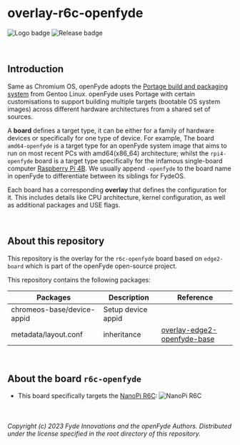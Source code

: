 # overlay-r6c-openfyde

![Logo badge](https://img.shields.io/endpoint?url=https%3A%2F%2Fopenfyde-badge-wivuxrq8xzvh.runkit.sh%2F) ![Release badge](https://img.shields.io/github/v/release/openFyde/overlay-edge2-openfyde?label=latest%20release%20image)


<br>

## Introduction
Same as Chromium OS, openFyde adopts the [Portage build and packaging system](https://wiki.gentoo.org/wiki/Portage) from Gentoo Linux. openFyde uses Portage with certain customisations to support building multiple targets (bootable OS system images) across different hardware architectures from a shared set of sources.

A **board** defines a target type, it can be either for a family of hardware devices or specifically for one type of device. For example, The board `amd64-openfyde` is a target type for an openFyde system image that aims to run on most recent PCs with amd64(x86_64) architecture; whilst the `rpi4-openfyde` board is a target type specifically for the infamous single-board computer [Raspberry Pi 4B](https://www.raspberrypi.com/products/raspberry-pi-4-model-b/). We usually append `-openfyde` to the board name in openFyde to differentiate between its siblings for FydeOS.

Each board has a corresponding **overlay** that defines the configuration for it. This includes details like CPU architecture, kernel configuration, as well as additional packages and USE flags.

<br>

## About this repository
This repository is the overlay for the `r6c-openfyde` board based on `edge2-board` which is part of the openFyde open-source project.

This repository contains the following packages:


| Packages                   | Description        | Reference                                                                              |
|----------------------------|--------------------|----------------------------------------------------------------------------------------|
| chromeos-base/device-appid | Setup device appid |                                                                                        |
| metadata/layout.conf       | inheritance        | [overlay-edge2-openfyde-base](https://github.com/openFyde/overlay-edge2-openfyde-base) |

<br>


## About the board `r6c-openfyde`
 - This board specifically targets the [NanoPi R6C](https://www.friendlyelec.com/index.php?route=product/product&product_id=291):
    ![NanoPi R6C](https://www.friendlyelec.com/image/catalog/description/R6C_en_03.jpg)

<br>

###### Copyright (c) 2023 Fyde Innovations and the openFyde Authors. Distributed under the license specified in the root directory of this repository.
